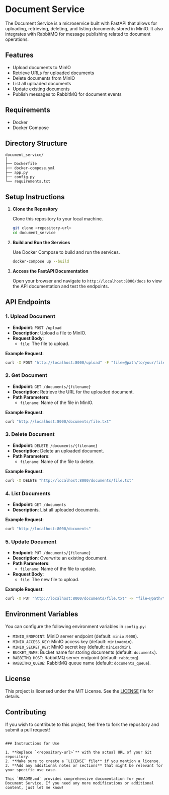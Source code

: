 # Document Service

The Document Service is a microservice built with FastAPI that allows for uploading, retrieving, deleting, and listing documents stored in MinIO. It also integrates with RabbitMQ for message publishing related to document operations.

## Features

- Upload documents to MinIO
- Retrieve URLs for uploaded documents
- Delete documents from MinIO
- List all uploaded documents
- Update existing documents
- Publish messages to RabbitMQ for document events

## Requirements

- Docker
- Docker Compose

## Directory Structure

```plaintext
document_service/
│
├── Dockerfile
├── docker-compose.yml
├── app.py
├── config.py
└── requirements.txt
```

## Setup Instructions

1. **Clone the Repository**

   Clone this repository to your local machine.

   ```bash
   git clone <repository-url>
   cd document_service
   ```

2. **Build and Run the Services**

   Use Docker Compose to build and run the services.

   ```bash
   docker-compose up --build
   ```

3. **Access the FastAPI Documentation**

   Open your browser and navigate to `http://localhost:8000/docs` to view the API documentation and test the endpoints.

## API Endpoints

### 1. Upload Document

- **Endpoint**: `POST /upload`
- **Description**: Upload a file to MinIO.
- **Request Body**: 
  - `file`: The file to upload.

**Example Request**:

```bash
curl -X POST "http://localhost:8000/upload" -F "file=@path/to/your/file.txt"
```

### 2. Get Document

- **Endpoint**: `GET /documents/{filename}`
- **Description**: Retrieve the URL for the uploaded document.
- **Path Parameters**:
  - `filename`: Name of the file in MinIO.

**Example Request**:

```bash
curl "http://localhost:8000/documents/file.txt"
```

### 3. Delete Document

- **Endpoint**: `DELETE /documents/{filename}`
- **Description**: Delete an uploaded document.
- **Path Parameters**:
  - `filename`: Name of the file to delete.

**Example Request**:

```bash
curl -X DELETE "http://localhost:8000/documents/file.txt"
```

### 4. List Documents

- **Endpoint**: `GET /documents`
- **Description**: List all uploaded documents.

**Example Request**:

```bash
curl "http://localhost:8000/documents"
```

### 5. Update Document

- **Endpoint**: `PUT /documents/{filename}`
- **Description**: Overwrite an existing document.
- **Path Parameters**:
  - `filename`: Name of the file to update.
- **Request Body**:
  - `file`: The new file to upload.

**Example Request**:

```bash
curl -X PUT "http://localhost:8000/documents/file.txt" -F "file=@path/to/new/file.txt"
```

## Environment Variables

You can configure the following environment variables in `config.py`:

- `MINIO_ENDPOINT`: MinIO server endpoint (default: `minio:9000`).
- `MINIO_ACCESS_KEY`: MinIO access key (default: `minioadmin`).
- `MINIO_SECRET_KEY`: MinIO secret key (default: `minioadmin`).
- `BUCKET_NAME`: Bucket name for storing documents (default: `documents`).
- `RABBITMQ_HOST`: RabbitMQ server endpoint (default: `rabbitmq`).
- `RABBITMQ_QUEUE`: RabbitMQ queue name (default: `documents_queue`).

## License

This project is licensed under the MIT License. See the [LICENSE](LICENSE) file for details.

## Contributing

If you wish to contribute to this project, feel free to fork the repository and submit a pull request!

```

### Instructions for Use

1. **Replace `<repository-url>`** with the actual URL of your Git repository.
2. **Make sure to create a `LICENSE` file** if you mention a license.
3. **Add any additional notes or sections** that might be relevant for your specific use case.

This `README.md` provides comprehensive documentation for your Document Service. If you need any more modifications or additional content, just let me know!
